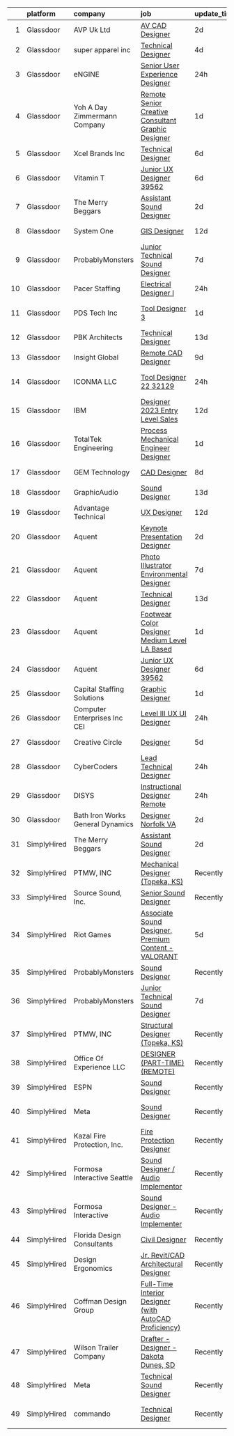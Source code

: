 

|    | platform    | company                           | job                                                                                                                                                                                                                                                                                                                                                                                                                                                                                                                                                                                                                                                                                                                                                                                                                                                                                                                                                                                                                                                                                                                                                                                                                                                                                                                                                                                                                                                                                                                                                 | update_time   | location                    |
|---:|:------------|:----------------------------------|:----------------------------------------------------------------------------------------------------------------------------------------------------------------------------------------------------------------------------------------------------------------------------------------------------------------------------------------------------------------------------------------------------------------------------------------------------------------------------------------------------------------------------------------------------------------------------------------------------------------------------------------------------------------------------------------------------------------------------------------------------------------------------------------------------------------------------------------------------------------------------------------------------------------------------------------------------------------------------------------------------------------------------------------------------------------------------------------------------------------------------------------------------------------------------------------------------------------------------------------------------------------------------------------------------------------------------------------------------------------------------------------------------------------------------------------------------------------------------------------------------------------------------------------------------|:--------------|:----------------------------|
|  1 | Glassdoor   | AVP Uk Ltd                        | [AV CAD Designer](https://www.glassdoor.com/partner/jobListing.htm?pos=106&ao=1110586&s=58&guid=00000183640c044ea1c77534dd5f377a&src=GD_JOB_AD&t=SR&vt=w&ea=1&cs=1_fb162bec&cb=1663830853123&jobListingId=1008150226456&cpc=444700D72F2ECBCE&jrtk=3-0-1gdi0o14qjorl801-1gdi0o15fjc9b800-39c901d9f92b47d8--6NYlbfkN0BRv-Wc929RsrsSUem9Y6h8brrWFQ-iaB-Blp-pMy6VredDW9-UD48eNo7uDZx5ZaIwAnNgrRZejjvcVJdcFLEuAWVKGO77srFHr_yY391lb2MMLWAH48XvFU2OVjX0pCLWGljKxS1WOl5UvCBtJZgcjs7uWJUaT29DLDv0keofxVRDpOXGi-ftVxXFxb77bPEenwCdP1i1QT_j_zzI1woc_VvLK5S9ypoZZs-xKiExEMv9_0-3xC_mwdNIdTeD_771Pd9xJFhjtg_P8R_BmKVgv8XZ2aZz9mXG02ZFw0JnG2N1vAMFqNSLPI8ak0G4CqU3ENhAi3wsuZDUKdw23gvGM-OWw0sqIYM87m6jmYzfx0AJs1iYRAIGnAakA4COC5vHhLAJsHoPyf9kkvOyilXLhGm8hI6GyGyBwC-tbrrjW0eLc3zNLNp4vwAhcszGllNGE41at_QBDM39BHidFuEtUGeYbCWdtH_mQMkMxNiLHyH3tzCkmjO4ToL5OByNVFVnl-4SrezimQ%3D%3D)                                                                                                                                                                                                                                                                                                                                                                                                                                                                                                                                                                                                                                                                              | 2d            | New York, NY                |
|  2 | Glassdoor   | super apparel inc                 | [Technical Designer](https://www.glassdoor.com/partner/jobListing.htm?pos=104&ao=1110586&s=58&guid=00000183640c044ea1c77534dd5f377a&src=GD_JOB_AD&t=SR&vt=w&ea=1&cs=1_4b4163e2&cb=1663830853123&jobListingId=1008146285118&cpc=F5E96E35A1725171&jrtk=3-0-1gdi0o14qjorl801-1gdi0o15fjc9b800-86c4b8706e936ec3--6NYlbfkN0AZMDDE_rUF_4N9WIh4-MOWnm0nFfJ3ZxrBrHEqz_nk43ryiagCaAsvSBCAsP8IHVmwjEBUZdJ6KtHhsgTVR0I7-owHsuFvM2rL8Tscngvk4iPHg0ipyPoukRoh9OqYcViVSHQ9MNGIxMrFtPqpCYVLIU9GtjoUT3p278QQMwDZnPE8nHD37B0SLLAYzKvoTaVW36AL9iryL4mg0dtjxh8r5_7fpdKIgqwxQZWHgYxdskd7Vrsh4xdIhSG94mhFXjYHtilT2qTt-hENema9h_4-eQ9IWI_4j2MDPAZu9VLatAMno9kHnNJBax5jNFqkfAMq5LF9efTkfx75wGZFCADTVTmabDWNjY3pwLcXu5yGuJI0SZrKEWww2oeMtaIiHI2togCiS13h7Hz0XqtQ0plcm7uLCn9G3n9tE7HGeRAm0zaZVUr_pnPfhtrMRZymGoCY95eygX7Qf6UHbZllsw5Q0l5PDy0b3yj9v0_Q7_asVI_YWHIkGFc64p0OJRrYhK8%3D)                                                                                                                                                                                                                                                                                                                                                                                                                                                                                                                                                                                                                                                                                         | 4d            | New York, NY                |
|  3 | Glassdoor   | eNGINE                            | [Senior User Experience Designer](https://www.glassdoor.com/partner/jobListing.htm?pos=117&ao=1110586&s=58&guid=00000183640c044ea1c77534dd5f377a&src=GD_JOB_AD&t=SR&vt=w&ea=1&cs=1_732424c7&cb=1663830853124&jobListingId=1008153852021&cpc=1160948BCBA38B5B&jrtk=3-0-1gdi0o14qjorl801-1gdi0o15fjc9b800-bbf4794008ff40de--6NYlbfkN0CM72iPWblhTK_jhJfJxLWIuoC99VqbpyV49Itn1AUN0-11EOCsDA6xOfpz_HI8_xAEgHbdO2mKwOWhJUD8M-RoaFj1hPwBNedZoJ0Ng333RQ2bcm_7VPayYDR4GTtJADjH4qO5-lEgS-enImG-B3-0f97_79f5cXMuqtDJQfDp3vL2zmqQrVZ7Xk6xzM71GNWUi4s6P2EK0cw47z3F0r0FrpOFCYgMmQxVGDkRADjX8-4qsbABSQ9mc-mya3PkdAt6aDK1ppUO3oQ1wds-61NMiedI_phEeLojEfOEN6YTiYIaalZuh3IYIJC2AYaVFaw95L7dwTEIGbyWH0GipwXHfD0G72KtMCVro9ew5m_z-lcacQZLUJnr22BOowPKV3HbZvXimaAH7XZarZhHbFtXe_ZFkIpv4Pb_1jr7YM6NjIB1x01YirIVjKahdno8vYoH0-HAV-zexptzU56KE8qUJ_309I3C04s1V6qHvLUQ72-_Q4Tiib_73J-2oI7oN4jAkhR1cPqkFvPyvu5SpevjR9sV0UI1gmk%3D)                                                                                                                                                                                                                                                                                                                                                                                                                                                                                                                                                                                                                                            | 24h           | Remote                      |
|  4 | Glassdoor   | Yoh  A Day   Zimmermann Company   | [Remote   Senior Creative Consultant   Graphic Designer](https://www.glassdoor.com/partner/jobListing.htm?pos=111&ao=1110586&s=58&guid=00000183640c044ea1c77534dd5f377a&src=GD_JOB_AD&t=SR&vt=w&ea=1&cs=1_28895266&cb=1663830853124&jobListingId=1008151880610&cpc=44CD5376B8534B8F&jrtk=3-0-1gdi0o14qjorl801-1gdi0o15fjc9b800-61194d1946350c59--6NYlbfkN0Ae6Qmv8rNb3d5rEsMPL_plhvilYeiJERi7JqghURwQ9bm7MqXbBAiykq53oyuhTfuPYlFhF8X6HgwUoDGD5iKS4fjS8TWcE70hAqwUpJTB_osxRYZdE8qLbHwYCLVKa0Gde-vuAU9X0tJ7h4cMg25Wo5UlslE5_CfpadBdrIqtpJ8zLxfAXfRK0NWTZvTSBrZPct2FatWeG8lu4WFabZf_laRuunisL-p3IJh86pNk4_6kE0y3-sZ-eCNGMcmzesomFEwiRpmMqiZLC9bUfjy6NMG98JNlwavdo3abW8SCzOMgD--_b6W5pev_Fq28lVjPKAK6RrbdWPtFJAuSAZHwiuvZ4MrSKeURqeiZxij2wOZeOnwomjlaLSGlw70HdQfgp2cu7_G9Lf3C8YANdeYXzMMaAm4YSrTx7JTmBJoIHKzQq_DpmaPoJWIYrX3jyV6_TyWqAecw3mZaRTEjyORgCTPOu9-ZOKcyQEvTbt5GBFxwn0qBJOK-)                                                                                                                                                                                                                                                                                                                                                                                                                                                                                                                                                                                                                                                                   | 1d            | Davidson, NC                |
|  5 | Glassdoor   | Xcel Brands  Inc                  | [Technical Designer](https://www.glassdoor.com/partner/jobListing.htm?pos=103&ao=1110586&s=58&guid=00000183640c044ea1c77534dd5f377a&src=GD_JOB_AD&t=SR&vt=w&ea=1&cs=1_7adb571d&cb=1663830853123&jobListingId=1008142416685&cpc=B576E40E3A51D23B&jrtk=3-0-1gdi0o14qjorl801-1gdi0o15fjc9b800-fb0672eb70e30ac6--6NYlbfkN0AZiaPZyccuKjlre0e0RaBFeO48J0QExrO5hcuLctOVaN_M4Dm3U4EmA6qQ3xZPIUbJLbDWdZz0AUBeqYD_htdieVRMabWGaz8_XfGSC0MVmjCWkXPjfivHOIaH-rB9Ir5X8Ej4A19OVcqyye4ZYJsTlwLRmgBVplVdHYs1kKxEW-MUHs1XV1wSvWChEX0ahDd7MznPCdy0roOeLRF-sg0LkldvO3RJlFOxaDg0Tkosj6CDaVrhMRUxBWb1En7Ue3OBFMj2MI6puLmDPR6MXAc6taeWBerA2SegY_3k7mNRL1e--_jc6MiUSfgucgIMreEndDk6gpNRLmIW4Os3_ywzX6gIXYmnAdFrcLE2JNrNk8efuyi9Lh7gh7zvv4FclgmpFN9MMW4MzQUV8HoL_WAO-CIsHv68nywKOPnA4q7PEoeKFeYINDx0_vrYL_BnJNvXYehUhvUbHhJ-gBQhbLsHZehyRMCzAUqCX03JLs-hq-ryrXITYmD4N-S8DME5CxeS3808QbYSmA%3D%3D)                                                                                                                                                                                                                                                                                                                                                                                                                                                                                                                                                                                                                                                                           | 6d            | New York, NY                |
|  6 | Glassdoor   | Vitamin T                         | [Junior UX Designer   39562](https://www.glassdoor.com/partner/jobListing.htm?pos=125&ao=1110586&s=58&guid=00000183640c044ea1c77534dd5f377a&src=GD_JOB_AD&t=SR&vt=w&cs=1_7657c364&cb=1663830853125&jobListingId=1008143792957&cpc=AC285F3A3ECA6BB0&jrtk=3-0-1gdi0o14qjorl801-1gdi0o15fjc9b800-d40b49f18d499396--6NYlbfkN0DMrcEu7yrtATojKJA7cEzGQ3FdRGWLh0CZQInL4ECGI6k5tN82kdM0OKoro5eXmjqVcNjgB5epRYiURk8pU6ef5Cj0Vc6yfacMP8uR_qZ7WfPM-xoczbb-TGFDmK4GNG4OgJgk8QyDU28Ocn4pJKUo952bAkP-kkYll87KWmI9Hmrr9wwAthqem9wveUFPSXc-rtVqqBc6k74_qwL1fP70q6KxiLkToNMRBi64l-QH8jSNkCHXVGBeQxJc8nNLuj6j4yloMjCyALx5dUvTSgexPxCY5waeLOCSdJG2YY0k9HkMFNn7Xf-M81YMeILi6JClMaWsgz-UIS2je5u91R3vlUIEaQz0EhhSiEMpf5uDpMMfWEnG-hOne9_tBJ_K4y4_IUrHzFzhygJSfIWiesENwukC8m7jKvRqm5fJu3aTi8hvw0rutsZth42LYzRx6F_nu-yUUTbYJPgPWSAlwCRpnfOWVNSMazHhjATohif1NA%3D%3D)                                                                                                                                                                                                                                                                                                                                                                                                                                                                                                                                                                                                                                                                                                        | 6d            | Remote                      |
|  7 | Glassdoor   | The Merry Beggars                 | [Assistant Sound Designer](https://www.glassdoor.com/partner/jobListing.htm?pos=102&ao=1110586&s=58&guid=00000183640c044ea1c77534dd5f377a&src=GD_JOB_AD&t=SR&vt=w&ea=1&cs=1_7f8a9df2&cb=1663830853123&jobListingId=1008149306143&cpc=451933188B21919D&jrtk=3-0-1gdi0o14qjorl801-1gdi0o15fjc9b800-04f00acba78acd55--6NYlbfkN0BBGG9LMNqL16EzDx9S3nKk4b6IwprgSJginr0DZD_oW3LpRtTNiygcE9IfHm5Gb9slpjT-UzFBGnIkfkE5vHD__58gsgAsgjAKlwWhzdKilxMWIOFSNG73XbKSiSbhgd5gieRThxTsLn8DF-uisYywGFmbEBQQBOKMw59W_wQHg9VqHqJ83qLbDEY5qqWKt8rkX7Qf3Var8q58Lw52CtcvfqOMVmhH1Yls7QMX2tSJlxyMASwovdXKc1WbWwGNFN_qZ2Ji4QDnZ214OdSSD_tjf4tX9XgYHENrlfv7zAk63T6QgssRSnO0slz6n0jKsEJwpuHG0Dj8RfGRE5T39i6ahmeZvF__NUsh5mxaloGTlF9qY9fPos8gB94ujyjFyYEEeUGEUG-nXA3Xmsub2JyjVj7aoeijuhTuBRmUSZD7rn2jAVHe35X19qXAq1hsTUGGjbvSZEHcTPuW8jaVEmWkCnzVhoFFxAJw0cdSHNos9cykONIU8Nvh9rJrwm6IgQdp-jNzhZPjeg%3D%3D)                                                                                                                                                                                                                                                                                                                                                                                                                                                                                                                                                                                                                                                                     | 2d            | Remote                      |
|  8 | Glassdoor   | System One                        | [GIS Designer](https://www.glassdoor.com/partner/jobListing.htm?pos=128&ao=1110586&s=58&guid=00000183640c044ea1c77534dd5f377a&src=GD_JOB_AD&t=SR&vt=w&cs=1_98948fd4&cb=1663830853125&jobListingId=1008130116524&cpc=3BA4CE39D5B5DEF5&jrtk=3-0-1gdi0o14qjorl801-1gdi0o15fjc9b800-17db48bdc0691d12--6NYlbfkN0AXtvPDqDev6liskt-h_3vAUEMM26GmMOlWYCAn-kvNiXycd5WmzglIHi5nf_bG_WuWL7j9Wt99km_Kp2PR_h-xjMy-en5aCOB7You1EfeOz6SriGZufZsjP3lR4fNTnuieJqhvFWOiNDYxN2f9k635x9JVGKsMH9-LbOwx3D3dxV74OlMgHfAGK3-6_-mipt9WcmUGUdMAWTJVVw739Hpoq-T6wDi_jNVNJUVyiNKyVwHD_NZX8aDPAsKD6S9w2OhvdzTR-wtcfjQhMeKll0gzLp_VUHBN9SrndSSqbSEo0gAWHcwZ8X_mbRoPbTpcHmMqnri-UJDUdQC1apsUzOm6ODj5IpYXUmTAD6znfhl0-Jf1W_tGs4s3ZbzZbK7TU0t2MjD_Q8Nwxq13z06NNeTCC91VnZsC0YAdwKtyNEdAzkt9Ws_P1Wp_r0DRNyeO30iKWa1hSH6sU_zFZAQz82-oiwxC-u94fbnmwJXRjaywWSg0nJBO2yeRwChiaj9CAouO6fmWqfNEIDEVodpU_FWfYI1g4f4oX_Lj7TdQ6gP2W5ezkKOajpyW)                                                                                                                                                                                                                                                                                                                                                                                                                                                                                                                                                                                                                                                  | 12d           | Minneapolis, MN             |
|  9 | Glassdoor   | ProbablyMonsters                  | [Junior Technical Sound Designer](https://www.glassdoor.com/partner/jobListing.htm?pos=130&ao=1136043&s=58&guid=00000183640c044ea1c77534dd5f377a&src=GD_JOB_AD&t=SR&vt=w&cs=1_11f8c227&cb=1663830853126&jobListingId=1008140385415&jrtk=3-0-1gdi0o14qjorl801-1gdi0o15fjc9b800-f3beb6d3f2e606d8-)                                                                                                                                                                                                                                                                                                                                                                                                                                                                                                                                                                                                                                                                                                                                                                                                                                                                                                                                                                                                                                                                                                                                                                                                                                                    | 7d            | Bellevue, WA                |
| 10 | Glassdoor   | Pacer Staffing                    | [Electrical Designer I](https://www.glassdoor.com/partner/jobListing.htm?pos=120&ao=1110586&s=58&guid=00000183640c044ea1c77534dd5f377a&src=GD_JOB_AD&t=SR&vt=w&ea=1&cs=1_01abfe2f&cb=1663830853125&jobListingId=1008154124955&cpc=8795CF9063CD573D&jrtk=3-0-1gdi0o14qjorl801-1gdi0o15fjc9b800-7f35c2d6117e7bd0--6NYlbfkN0C9NbM5eTIyBy5lsQEfjp0LiR4ZnSOO0g4plUqowSZMmwKNhg9sK_ssyMkRY9ssskz72Cly6LOSl-6l6btkIIprbRzMyjfe1uvg5Vg8AzfItYv_nVO4F0QRRWn0PUUkh9uAFavxAnEx6iPiYQTvFP3hzld2kkE8PSi3rZyXPRfZhhZYFweSCu5J8_i79PJneKeLhlvDVV7GDdug9cLupJZ9mT1qRsl7XK3nq1Lr6FrHYOrDUCaUZVU4L3Q33y2R1zIX3p7Zcug_P-wznPWlverj4jdkKneSyhY_bWXK7t0NcB7o6r1Ajh1a4YtcEZkOAGUd8XShP81fUgnZFpWAj8m2NIuM_DRfIfFeTcuDEPu-8Yh6hbpjqEV2nzB0x6D2GSuZq0kTrpfxm9_SUytCBxr5NaQT-l9Beop-HVJgPbRMuG2mYQdsFbiT1UXb76TwmzLALINJGvqrk_rFF4H9Lm1KjvDJIJhLdu6bgaWQ5tNHwLcwuwzYE6cFntJ8UDQQuAk1S7mgqGwMJdmmV15TN1kH)                                                                                                                                                                                                                                                                                                                                                                                                                                                                                                                                                                                                                                                                    | 24h           | Remote                      |
| 11 | Glassdoor   | PDS Tech  Inc                     | [Tool Designer 3](https://www.glassdoor.com/partner/jobListing.htm?pos=121&ao=1110586&s=58&guid=00000183640c044ea1c77534dd5f377a&src=GD_JOB_AD&t=SR&vt=w&ea=1&cs=1_9fb13049&cb=1663830853125&jobListingId=1008151749063&cpc=56C4EA4A1A191A49&jrtk=3-0-1gdi0o14qjorl801-1gdi0o15fjc9b800-f1156f9cf46b14db--6NYlbfkN0BLQ6hkz6GMEPsiDV6dZwFY4wMBUE_AioakCFmtqBrqGqP687vd9SjG831nUZLdlEA4c4V-9kjrwn8wGSs3pAMFhvRAzALvN7im9Lvq03GMOLnajPqGc39U8uSvoOjGnaiO3IqCdebcrJr_GTFM8wFERVY_94cz1bjFuju1rWktAoNruCP8m9I72sUzWiYiM2mNYBbcQ8GCTUDdmLEnHXZT8o7hjOl-8nvUWYOpg__DydtuPM-qJohAobn86DlLcut-GhxSeO-KtRknQmAs-mLgtK7Ov8YGaX1_WH-WLvl4IySllBkub5nvcin3y-nMypF0tS90blR9KVkcaBSRA3tHIadKZZ-kC8Cj7vXvc8NhoqEVcGdAd-UkPihlQK07OjU_jqbA1YXmQjfRkfwgQNYuGsb5-gJYN1wofExgwrxynavqrVvT3yis1yxci2EBXFJhfXycfzptYs2TxHweON8T4FSD-ZPHBcmO9polUgPBw1csJ-jNO9Os2fdqNMtxxcVG0syYzUepNbYagnoD7Ga8_LcoDxkT56wNo1lCb2wLAA%3D%3D)                                                                                                                                                                                                                                                                                                                                                                                                                                                                                                                                                                                                                                              | 1d            | North Charleston, SC        |
| 12 | Glassdoor   | PBK Architects                    | [Technical Designer](https://www.glassdoor.com/partner/jobListing.htm?pos=101&ao=1110586&s=58&guid=00000183640c044ea1c77534dd5f377a&src=GD_JOB_AD&t=SR&vt=w&cs=1_3e1ddc05&cb=1663830853122&jobListingId=1008127107602&cpc=5856C6BBA3EB0DBC&jrtk=3-0-1gdi0o14qjorl801-1gdi0o15fjc9b800-d43535a1f59fab9b--6NYlbfkN0DoN2eq5BzKfoDMMf8HsCdDjgZQrWdmGJwZKUOuVLdJv1nvfNZMz9Pk-0uOuWNrfrr1vR1_6u5A-ebipbE7jdK8aKD9ZUC9WJVH9O_JaH1pPEs9DL95Vb1tjDOOZdeWAaoFXtonGS9-ISRPLo5SRjc07vG-IqybKSpSkMWqUMAWTzxBO81lmVexedXOXb3Lg4bocgQ6vdi9MsQxL1InphzkPxrh3AFDqAsNJu-B3_JNDg9PUm6QEd6iEzkb59e3hOwK9tBe8zzf7Zv7waAS8UM4jBjhHynfATxNPLKczokkppb-pXTxqMnBH2cJBNa6qR6Vn_SCmgJlVb4nweVvb_0qpDnYtXEvgonCAn7FkoOow5UP8ynDy9ya_Q10Ry99rroPd2xe3pRsJ1OiCLmSqZ8DCP2tU7pg0O3eJ44yaa6XznZTsn4ovduCFloLOw3Uqy7_4tbNBv3uTiTi93SOHQwQukHki7pihfAVKHzGQpinjhYf0rXNBDPO)                                                                                                                                                                                                                                                                                                                                                                                                                                                                                                                                                                                                                                                                                                            | 13d           | Houston, TX                 |
| 13 | Glassdoor   | Insight Global                    | [Remote CAD Designer](https://www.glassdoor.com/partner/jobListing.htm?pos=116&ao=1110586&s=58&guid=00000183640c044ea1c77534dd5f377a&src=GD_JOB_AD&t=SR&vt=w&ea=1&cs=1_153f0e25&cb=1663830853124&jobListingId=1008134159489&cpc=3BA4CE39D5B5DEF5&jrtk=3-0-1gdi0o14qjorl801-1gdi0o15fjc9b800-a114e297f87a6d9d--6NYlbfkN0BKkHZu3wF05EeDimN_p6sYpKCMArvwa95YdH7UpkaBCi52Bcb3JNt3gbZrKB95T4YpV4JprUwM8rDD56HbhILAn1HwBsM6AXzWfV6dcx6xmrwGr3nK5NwXm9DLqCPnBUYyjLpo0L1Oh0YzB1gX9OJutuZqcg_27RWv7hYirQ061N4wrRdjyLUHkBti-qswQdXHubnJ2FJB_RstrSutiXE8qOk8Wh6L0V2cMH44PfVQUeu-4f2KnebNufLKZ9Fcm6OavZYIZqEKJ1eX2siuuy9s9eq8bLY07o38CVF8lqsMX6F61zb4f9BXkxcIQNwgQGLzTAh6IaavQFc3xwE6vZ9mg40gDW8rmUdrf8AJFtXeKK0JJupPgna0fmZfEPBYb4f-Y23BEyNqcvL3ddrnOkorPc-3DI-Ppxz02zrfnhHRloBhzRRDlL6cXVgcbTYYDIY8g3fpbKlJaJhNj5mvdwowQDUnZfZ2lwOF9MPjCJ9qfRSHnvQBTMHW7RMTold24s7ImjXf7aUBow%3D%3D)                                                                                                                                                                                                                                                                                                                                                                                                                                                                                                                                                                                                                                                                          | 9d            | Remote                      |
| 14 | Glassdoor   | ICONMA  LLC                       | [Tool Designer  22 32129 ](https://www.glassdoor.com/partner/jobListing.htm?pos=105&ao=1110586&s=58&guid=00000183640c044ea1c77534dd5f377a&src=GD_JOB_AD&t=SR&vt=w&ea=1&cs=1_be627066&cb=1663830853123&jobListingId=1008153769587&cpc=496C5EE6B32F83EE&jrtk=3-0-1gdi0o14qjorl801-1gdi0o15fjc9b800-b4b5f025aa009c17--6NYlbfkN0DfAjhvTbwjqqEM86ndtvAKBXPlJspSHjAzx3zEPKP0f97NCHo3YmnnRahGoUbJGLG89BXeaCc8ImqfXM_yCo-U_Adm_U8bVn00OGp-TfKC1495CPVjKZyDtJ6GcBb7LfD3vBd-666KddfCYvzoVp6uo2diT1KEFWsbqF3k433dKg5EqtwJSosVehNjujQjzP-Zar2SgieZNdnpE8JaLU755Rmi8qthRe16nYT0Wm2TQCnpj7g3kJ0Fb4Cw62jhvMryD09hYHTkUGvLHHkhIiaVTTUfAAufCXNHz_7cyLJ1RCIKou1zNhtfa_yCzYJSZ8fS-L3MTSy6LJwPpzcBw72TZLDWCnonMyO8fdV-dcjbiUKSJ8cRoQr5yrJBVRu8Gi7oDKv7A7UsfUNEAs5qi6FEmT5HLauB0qNq_kxvV7ZI0OWUkC6WADVoiB8BDpBdXd9L7z69eani5jxqiy3VmOgHbasNwDEQNiIcHApj3roTZUDyN6RApzuyE2WgVRqti5SJw_fZeyM3n8BT0sBkFMqNytWJEe2FL4yvZYsNJSKwgQ%3D%3D)                                                                                                                                                                                                                                                                                                                                                                                                                                                                                                                                                                                                                                     | 24h           | North Charleston, SC        |
| 15 | Glassdoor   | IBM                               | [Designer   2023 Entry Level Sales](https://www.glassdoor.com/partner/jobListing.htm?pos=107&ao=1110586&s=58&guid=00000183640c044ea1c77534dd5f377a&src=GD_JOB_AD&t=SR&vt=w&cs=1_8034e2c8&cb=1663830853123&jobListingId=1008128772292&cpc=4B86475FAF393599&jrtk=3-0-1gdi0o14qjorl801-1gdi0o15fjc9b800-ac67045961d7dda5--6NYlbfkN0ASsx9s5kYVCGTGnmC6Xh9NWSoe0erEY_uce-MxN6cSfhCFF8tPJks6RQ6ru_yf5NKDqaMcjlkCnejbZMc2kfmAeFytjFSPIe7XmznJcN8GPtPmY5Pv77bEvtALpt3p2I6vWV56CRZ5FkKIQsQI59-GlTpq54Y4bvmWQCWd13zv5NXc1uDLpREDL9yoNn74qvcK4iW_qFLdvO5ECL2sEo4fHvenfuZ4rTDhO68eng8KiYXxs-CFsz6riN2cJSkLsUbXbiqhSlY6T2nVTQp1dNHlv_tub3gzHH4gJVR3Xz4JV0CdxfpiT9J93Td2IaAdlLwcYzrNTEtubXz_F95rZZEghvaD4RlnY1886WX-f8hTotmaist7uSZfDrn4ad4M3Qd6yJFJdU7qnKePLlMzTxhWAd6er4Xj5BPx7ewWMO8k834Tne1XG9XCNOXZEFg9ZsbvtvFv1XnGDAbkO-E0DF_iW8Lv-TOCP8hHY3KUOvQtQdvvN-l4LCaV5Cly63E9pKV1cHS8AsOd8vApivNN7igPj5RcaL1HL04D8dOmRh5m73K7GQaFxPm0MeSF-LzaIDPgx06bDFwTAtLyWEQkRhTaFAcn-IAQB05u6Rb_C_2lCDsxdIdqL93ogADXmO-OxKo1dDyLh_AJVmrkMNTYq1gcZwh8WRaQRG9k957zxE7I_gg1xusYqI97TKsu7Fo4E-0hAF7o0oow8SS40GXifeKJSCBIUYhgIvX8vPfXphcroCNNVpWo-We1EByUDdizkC2KZE8ZdHaqW6pxhOGUwyKhWyQAcnmuwzfEal5RwBiEy2N1wY7vxgvyWK1U7GwQvdKh2yY1i5wAxlUbO2udcAQZvP8LkaKSEkS7rMiuaX0yrkmlWgXT0YzCViEe9FfQYPzQ7cvNsGDlZwdaC4kYO6lCU_h2pl1h9rPvM3ZDCVJU09covKM6_ZnfbnKAYuuRIbxONEbkQr-lYB3nG87Yi9Vem9Ari9vzjbtudYZVH41LvuaHSZgLYxklbeFrR-r55m70BL6ev1-K1VG40Sjpy68XOroBPcw4MMRVe4sQUFpQgNWcUohZbfeuPJZOlrQInQxMctUmiDrrHEJB1OOnHVSyLHZl3aca53rwWC_L-Jk3SZjoJ9uyexmfWelTOhSc_T1g51OyuvjZzg%3D%3D) | 12d           | New York, NY                |
| 16 | Glassdoor   | TotalTek Engineering              | [Process Mechanical Engineer Designer](https://www.glassdoor.com/partner/jobListing.htm?pos=115&ao=1110586&s=58&guid=00000183640c044ea1c77534dd5f377a&src=GD_JOB_AD&t=SR&vt=w&ea=1&cs=1_7d7f38be&cb=1663830853124&jobListingId=1008151913244&cpc=9DC6E4D8324653EE&jrtk=3-0-1gdi0o14qjorl801-1gdi0o15fjc9b800-b5d5b89a569be401--6NYlbfkN0AX4c3MPYG-Jt6mtPPUaAP5smK7LJXdcTV7k8hdIP6VGkjQiBuNAUX38UBtU5Y3DbLHO48odWhSjmgV6Jj7f2b6ZrvINuPcubBu4U7VPPHPDmyxy5wZEIgp334s_vWm53Ah-nvWYBMtr8ivXfLz8gm7Cls2Uvt5t_ksEOcmYhHeE5wvPu8AytMmPRrVG5PjdoYGC5SW4pN6OswT-N-Yf31QfT-UDKHi2a56l1hmICj4w72ATes5Jo2dfVU63lUxyU2yIZgu2kEXS4dVF2njXBGF7BK5E8-cyIw9PjcMownu1L_7Llt3YcqS2QpH4hYe0__DL7lGCL1cw8HHkQ4Sjsm_HAn4khnXj0vfZDhaJXbFxQ9n46BdrKkZh57Fou_Ncv1Tt-zJwCAGMvIsd0j0IDHC7jKcxUux-OAyceW0pMuYgLzcaKCKhJbdfd6pwOA-ZURu9UpaqisUoZokyw2t5BUpTkL_sOB2_4Aom-Ue_jYZi2PWn9aZSfhZEn7TreIge2gXgB7PHIYrIHLFn12eaYyM)                                                                                                                                                                                                                                                                                                                                                                                                                                                                                                                                                                                                                                                     | 1d            | Remote                      |
| 17 | Glassdoor   | GEM Technology                    | [CAD Designer](https://www.glassdoor.com/partner/jobListing.htm?pos=108&ao=1110586&s=58&guid=00000183640c044ea1c77534dd5f377a&src=GD_JOB_AD&t=SR&vt=w&ea=1&cs=1_6312d1d4&cb=1663830853123&jobListingId=1008136451974&cpc=280AB1FAEDD8D536&jrtk=3-0-1gdi0o14qjorl801-1gdi0o15fjc9b800-f7544a253d30438c--6NYlbfkN0DlcaguI4sweZRKJTadbViwUmuipadyC1IVR7LlJxAnY6-DG629ozWQxJa9hQht6fQ42Jge6XkRsQndyKoxxMQPsjYtjsDn1astlF5gR35Lo-vkt1GuCxOowR9ewTyavzbf1PD5EZW63VXJR2zrTdcL9ei95e08zeQVGKl1WOaopv1Da2yl9mhtgCbs-4vpaNWRpanv7SFr2Td3VI993lCV4drBr9_2XV3Dz1VW7M61gTCu-txFFq-ZwA0Ez3KfHduRLk064Dh2vFD3gzv6hPgu3sz8_y_hd-gqUGy0PRJ_nHbVDD0w2OWFy37SSkDfwWaaub_aN_vT6GEUEK5wEkyCmWDCx7EQ3LgtoRNEqEbFZdIm8aQCf2rf-vTgZu8f_T0KXo-i1iLxvgTFN_quPdq0_Ur0iFqVKjQHg5jZkXNXA8WCoSaMxTScNaQ3_ykIDpIH9BT4m2YRsOWM56kO9lHna8ZJH-VvRP1cC_p17_jvfeScwIZU2zTM3xIqOwzS49U%3D)                                                                                                                                                                                                                                                                                                                                                                                                                                                                                                                                                                                                                                                                                               | 8d            | Oak Ridge, TN               |
| 18 | Glassdoor   | GraphicAudio                      | [Sound Designer](https://www.glassdoor.com/partner/jobListing.htm?pos=129&ao=1136043&s=58&guid=00000183640c044ea1c77534dd5f377a&src=GD_JOB_AD&t=SR&vt=w&ea=1&cs=1_aa5a36e3&cb=1663830853125&jobListingId=1008125971583&jrtk=3-0-1gdi0o14qjorl801-1gdi0o15fjc9b800-aed320a76da8de40-)                                                                                                                                                                                                                                                                                                                                                                                                                                                                                                                                                                                                                                                                                                                                                                                                                                                                                                                                                                                                                                                                                                                                                                                                                                                                | 13d           | Derwood, MD                 |
| 19 | Glassdoor   | Advantage Technical               | [UX Designer](https://www.glassdoor.com/partner/jobListing.htm?pos=119&ao=1110586&s=58&guid=00000183640c044ea1c77534dd5f377a&src=GD_JOB_AD&t=SR&vt=w&ea=1&cs=1_fe5e28d9&cb=1663830853125&jobListingId=1008130402855&cpc=155EB9D5185558AF&jrtk=3-0-1gdi0o14qjorl801-1gdi0o15fjc9b800-072a84bc3e684059--6NYlbfkN0CQRQ3eiV4YWjrRS1ho7HVQ9JO8v6Fb3eU0yDOJbdOiEguntuRlpE4-_N6DYLNj-GokZBu1hZ7lpDV6rUsoRnsT35dGJJCdwM8cF-5HAr67c3P9WnYKPAVDmI2tuRKjlreidRllA-gZ3gAE8MZMEX_JV5dpIz0-E1apUzLNsyZhofKygr7jiYIrVIWK1ZT9dKYY4BEBJsPpGYuo6k5xxDnvY_Vskm8v_AwwbDv5nJ3e3GF47fKIK21_ubiTN0kaAxJWbUi2G426bOIO8HNaIiq8wfDWquN__a8G_w_MPtOuGAlOMyt36bAvBYpoFkw3i3Li1w-AEjZCED8DGzmwKnfr8_WJyUMBN58ZD5BZ9CuJPowJvMnfrwDzkl1H2IeCQpAgzFfnsvg1Yf2TY_q5PAfv8AfVey5aIJ-ECbkxwhnNQyXiAFusmTIYRKv4vX4zvyHj_lzWKs9YW08pIRXSDYtCZtR5yy5ppzIOD4RmLrr8tkAjhEOIX-psyry8eaC0k3Bfr7Y_UaQhZZGKVyTX6YEE-EVC52Bt03mGecAlzf9yu43zK98h3ilZWIzpMqFGz-BXjvsRQzWvzQ%3D%3D)                                                                                                                                                                                                                                                                                                                                                                                                                                                                                                                                                                                                                  | 12d           | Concord, NC                 |
| 20 | Glassdoor   | Aquent                            | [Keynote Presentation Designer](https://www.glassdoor.com/partner/jobListing.htm?pos=123&ao=1110586&s=58&guid=00000183640c044ea1c77534dd5f377a&src=GD_JOB_AD&t=SR&vt=w&cs=1_dcf03757&cb=1663830853125&jobListingId=1008149560611&cpc=3BA4CE39D5B5DEF5&jrtk=3-0-1gdi0o14qjorl801-1gdi0o15fjc9b800-fde5131c001c114f--6NYlbfkN0DMrcEu7yrtATojKJA7cEzGQ3FdRGWLh0CZQInL4ECGI9gD0Wolx9R2EDT7B77c2cTOc-DO-pnxWkzi3L775SKAbQPBK8uBuTIlYSG-QiQgoyNKc5qDWzBQruPQRtvQai-ICIQJbjo9euSz0O8gXnvlgE4RpS2MfxUVWBA-JLUI29w4uGhmHwaoKLOkH23iFRnF1lHXA1ocls5kGUhNa7D83vB4Oj6AJ6p70BuvOieqtOQ6VnW5qfTp7vOQcpI8BxRxUGM-g2lJP4APn0_bEK6VmSx9q_YWp70-H6DJEPGB2WF87DyjEF9WuKYSH1DBj_Civae0URjf5bPpmce5_q037ArJpQiMuloHnSt7d6Y76eNXp4d_2KxxfuP5evcCe8KOSAdEEuhwAuExP-hj_Y-ws6rDvgfGedhqyr11Jtg1d-jHkhJ9P1jUX-CVCJBVqidV57Ef6XpqG7PoW4MP43ztIPgSoYpUp_s%3D)                                                                                                                                                                                                                                                                                                                                                                                                                                                                                                                                                                                                                                                                                                                   | 2d            | Remote                      |
| 21 | Glassdoor   | Aquent                            | [Photo Illustrator   Environmental Designer](https://www.glassdoor.com/partner/jobListing.htm?pos=114&ao=1110586&s=58&guid=00000183640c044ea1c77534dd5f377a&src=GD_JOB_AD&t=SR&vt=w&cs=1_ff81fd17&cb=1663830853124&jobListingId=1008140344453&cpc=3BA4CE39D5B5DEF5&jrtk=3-0-1gdi0o14qjorl801-1gdi0o15fjc9b800-f9626332884c9882--6NYlbfkN0DMrcEu7yrtATojKJA7cEzGQ3FdRGWLh0CZQInL4ECGI9gD0Wolx9R2EDT7B77c2cQvZ-LXclHitNErX6ZBowx9BFPuwDLvs7nhaSTrulmd-7n8QuKqwl7RyRl-Rvty9-M-l_6dVrt1XtB8bFCCNRsyv9hQckWNsdeJY8EboN5ceDyiKZYAQW_LAneK-0Y9gmqTfd6n3y0hIhnoxBa_ikOHtI7eU2wHbduHyF72U_RMqFh15QP2ACwcNq5ITdFKautpjEoAgXoHMYOQcICOxiyx-YEo3Zz97qZB1itdP_LrpFgfHWcX9kM5O0_iXHDDl01r8BAI86BUhFP_LNf7WnV7PTDOVRR1CHKymykEaDfU52sCx3auuiaM9I6nrMBNkcqgckV02WCGK1nWKF0R7Sox_p4aIbmLc-OTohVHi6Do3xF95hzmyePwucu9W_H9v-GD2cAgQ_fI43C3t6EQjAtzKHzGrVOk7l0%3D)                                                                                                                                                                                                                                                                                                                                                                                                                                                                                                                                                                                                                                                                                                      | 7d            | Remote                      |
| 22 | Glassdoor   | Aquent                            | [Technical Designer](https://www.glassdoor.com/partner/jobListing.htm?pos=124&ao=1110586&s=58&guid=00000183640c044ea1c77534dd5f377a&src=GD_JOB_AD&t=SR&vt=w&cs=1_4cce768c&cb=1663830853125&jobListingId=1008127103960&cpc=C4A69CCDBB3B9599&jrtk=3-0-1gdi0o14qjorl801-1gdi0o15fjc9b800-464167cdd60bc7d5--6NYlbfkN0DMrcEu7yrtATojKJA7cEzGQ3FdRGWLh0CZQInL4ECGI9gD0Wolx9R2v-Aex0-GK04LMXPURfGGnBxPUNerNsl4Ylcu7O_pSv4_FEmYgX8BEpZCrFwdPSea-t00pVHMluT1InrS-hAuN808T09A3P0FcmHKCSTqWr2BqhyeIUADl3Z863CnUCBsdJyZ8d93jEroUEBRw3APNKbIYEJRoHz3tca_XPdCTzanEopI_qVcz7rdRq8_IFfqeSRxhf0Fha3Oy-TdcoRl2Gs51WNKd1y21vKivwW08RTCP61X_ui0qdOTNNUJjNAKBb8ZQh8ValDin3hcO7xMgLV0JT-T64BkokS2leDHzSEuE-fOnMI2qdzPa8NZGrWLYY7Uh8q_NFVKN_LyIdCfxkpj9ulO8OCTL8Ek7VJCouFax664G5cP8yN9gLURUnEHFjapxeR8bJx0MFMwjaOn8Q%3D%3D)                                                                                                                                                                                                                                                                                                                                                                                                                                                                                                                                                                                                                                                                                                                                                | 13d           | Los Angeles, CA             |
| 23 | Glassdoor   | Aquent                            | [Footwear   Color Designer   Medium Level    LA Based](https://www.glassdoor.com/partner/jobListing.htm?pos=112&ao=1110586&s=58&guid=00000183640c044ea1c77534dd5f377a&src=GD_JOB_AD&t=SR&vt=w&cs=1_3e2f536c&cb=1663830853123&jobListingId=1008151883831&cpc=7F6F94E2229B3AB5&jrtk=3-0-1gdi0o14qjorl801-1gdi0o15fjc9b800-7407ec425a42aa4b--6NYlbfkN0DMrcEu7yrtATojKJA7cEzGQ3FdRGWLh0CZQInL4ECGI9gD0Wolx9R2v-Aex0-GK07cSBnfUszu2NBaZ2pUOrPHqSjPf1KeCwUwpdYfPOKo6XlTes7f7AQnSw9lOqJ81wBtmscPnWwi897v17l6dXh-ez0ylwcF_nkhE8OaDPiYKHsX82biGFacWpDBRYQjvy7p2bu_VNHDlS6CJWD2uN_jPoZCSLrRfgYDC8_VG3ffiT1aKT43jh_GkJbSDSnjRbKKMR_P3DuECY3y71tRXY4xsGAuJ3U4Opl38KqvpX9tOh1mYl8s_IujK1S3RPXdtKEmVo20ZG12M-GwFpnQvYOGhhJuQ3lbkTzb2pI0bRUbFLbIJ9YQBqK6buJuuQ7po_Z5eh7PjfBL_DfiyeKMxb9nDMVnN2miYB--xeygzXCHSHi3RRXr9REDGK5ovIDqr4YGk0FLKCLperSwwVQPzq9o)                                                                                                                                                                                                                                                                                                                                                                                                                                                                                                                                                                                                                                                                                                          | 1d            | Los Angeles, CA             |
| 24 | Glassdoor   | Aquent                            | [Junior UX Designer   39562](https://www.glassdoor.com/partner/jobListing.htm?pos=126&ao=1110586&s=58&guid=00000183640c044ea1c77534dd5f377a&src=GD_JOB_AD&t=SR&vt=w&cs=1_8f16f98f&cb=1663830853125&jobListingId=1008143268343&cpc=3BA4CE39D5B5DEF5&jrtk=3-0-1gdi0o14qjorl801-1gdi0o15fjc9b800-60d6663289edea4d--6NYlbfkN0DMrcEu7yrtATojKJA7cEzGQ3FdRGWLh0CZQInL4ECGI9gD0Wolx9R2EDT7B77c2cQMRQOZ1xQi8gwATJaMeFYXO-vAbsfBUomsQt7k-RDmrDJoQ113Qu_uPDp7nmZmS5hzAkgk13Cp27GhZwqqilOnjEifrkJUyaTiM-8FdwIlMnRH83_zEwHrrv0aCSifE5Y5wqEc3rRSAg88c5RvTo89mqoH84bB5r957h8E4Cxq4qSuiC-C89PrbK47vcAOHC7HWKGALDBlHG7bM1jL1iTEJz5zZEBxf7fFyuGpsKF_SmFCp0rTSzpquVZXg4Wg6U0OlsN0vRCBvk0RpuCbuJyPbjFn5qWJcHa6EEasoFQrnrTai4bjl5dToqHJfmy0ep9ChZB438NTcwzzMQuBrzxQgm81mRT3NEqutileHyHl8itsQo1IPlkqlhCaiDutA7UkA4___TygzydJTn4FcwOEsNmZoGhFr84%3D)                                                                                                                                                                                                                                                                                                                                                                                                                                                                                                                                                                                                                                                                                                                      | 6d            | Remote                      |
| 25 | Glassdoor   | Capital Staffing Solutions        | [Graphic Designer](https://www.glassdoor.com/partner/jobListing.htm?pos=113&ao=1110586&s=58&guid=00000183640c044ea1c77534dd5f377a&src=GD_JOB_AD&t=SR&vt=w&ea=1&cs=1_60ede558&cb=1663830853124&jobListingId=1008151041001&cpc=3BA4CE39D5B5DEF5&jrtk=3-0-1gdi0o14qjorl801-1gdi0o15fjc9b800-ead99b92b1873e8c--6NYlbfkN0AHXq2vAVwR3IH7wgnTMdWCa3HguypIXx0DFudX-u0zu6XSU0N9gDGCMsnO9yvyAfPlhekJqCihpkKLttmJeE8EMI4m8eVH-pNB8GuCKFkJ_dtP8y5ushbjEPbxzRmjP7fqgTmrZKRv1ogaIF0fYUe-2d1qLyyprr71fxfvtBKPxoDvBo_y0dmNG9vzEq2HCkAgSb4FeI07Rr0zBTt--LP5h0kbZxRVyh9DUblGP75-DSH4nCxLOONP4RfLKURREbXbPLvHCdBxkKcnsaPgQVVemKTDk3IbvnY8pDjGBZncowBLy3bBhEv2tTKFvmdnD09V68YgCTdm3zpmtdA6i0UycvXQq4LXSAagYSwnrEp90AZKSUOiRTr-mDpV-SftvF2ik0QAcPdG4R4If74wwlFd9_1tjFS33q5DZ_0ASyKAAX2k5qGB4_MjHbjGK7Ltr83rs-4DssGHd5jeVTr_rHg7P5X8Qt0R_8xwhe0z_1M6JQC--9JCDho4uEp-fSXjAd1UUYGr60S8Sw%3D%3D)                                                                                                                                                                                                                                                                                                                                                                                                                                                                                                                                                                                                                                                                             | 1d            | Remote                      |
| 26 | Glassdoor   | Computer Enterprises  Inc   CEI   | [Level III UX UI Designer](https://www.glassdoor.com/partner/jobListing.htm?pos=122&ao=1110586&s=58&guid=00000183640c044ea1c77534dd5f377a&src=GD_JOB_AD&t=SR&vt=w&ea=1&cs=1_02849b14&cb=1663830853125&jobListingId=1008153965420&cpc=F41FEAB56D215062&jrtk=3-0-1gdi0o14qjorl801-1gdi0o15fjc9b800-bc5e956767347427--6NYlbfkN0AVVnl_N3xmP3MApcGA3sr6MLnz8P423WWILI1WvbjE8Ry71v-lom9NKs8rBQiPPSev9_8HxASj3uPyMysQRw0T4B1YbklsCVWpe-0DN-0xW2L6NAaeGBzU8g_JxfXaqrwZXGemWON8FDAYXefA3CQdi3jnJuqZZfQw6KBmxEsrWBU2QjcYn1zIzBRjY5TWyfe7WCj-VvdP_RxoEDT4xaOne1OmGMVhKmMFPkMfteWqm72GBUvwlOJ5esGtifkIbCHaq8sZe4E8e2yRpBBlqOWE8-fQEIpFVUXGiCVx_AeEoUDpMubbpqt4Pz0EEWtbdSHbZ6qRc9gIKdHkHBHYd4aHbAfnn5OKuEtz_lThGFe3kYiAZlVo7NJM3ATbIRcarexFVvapCkrISgvDoyIagzFKmKKHz_-SeDAgkLrp3Jwc1FxGYAUVn-JYo2EzkaaY22h8W-BVqTQyrbvjxmhQWlx8wO90hV-PldjeVSkfqH4p3FtHImUZdzcAVRpo-cNpzurDzxwS0lQtzorP0hqkdBOv)                                                                                                                                                                                                                                                                                                                                                                                                                                                                                                                                                                                                                                                                 | 24h           | Remote                      |
| 27 | Glassdoor   | Creative Circle                   | [Designer](https://www.glassdoor.com/partner/jobListing.htm?pos=110&ao=1110586&s=58&guid=00000183640c044ea1c77534dd5f377a&src=GD_JOB_AD&t=SR&vt=w&cs=1_238fd8ff&cb=1663830853123&jobListingId=1008144517331&cpc=723ADC3DFE402989&jrtk=3-0-1gdi0o14qjorl801-1gdi0o15fjc9b800-fc54090f1401c515--6NYlbfkN0BPwlZa85gbT4Q3XYQoU_uQn0Qmw9zd_9UNfmcwtqAVud1yvyq1Z4UAlx1bxhDUi3LuBVMTbjX0iXwlY34hshWzzSRRQONS3DELZ3xug_J0ozEyb-xHnRLHQWafC19QhdP-pm04OE-k2zgVk33kqqqpi33IU5I47UU3bwS5585UYHmxrRQRLPQu-hRwKXlFLwerulalo4-yfmRi3wfMUyzdiEbGfLHsYIKPueNkXNmhiiHsVqJkKieNEaqtVVY6Ue2WVDvFr3VZucNxKUiK5DsS6v-Ye0oDFkmYcbBjfm6UUY74CvPW3-RV1yBqq7-CGEUiyqIxEkINgAkCYNHdSd6_wErrcNjfrkmHWXO5g4Qfl8Wv2ujBWvGE-6hkeC7dZ_5Fnl9_g6D8iIzIGtc8nCrGI-_T9yiPbqr2Npp-QemMsblX49IyLpLsstDIBvdvHWbTqz5xJOC3bMGb4Uj4LK5ydfJYe_RZ5dI-_DbN-olLtiRmQ5BaCk7t7QOGgSJ47PvbTtufjcZeRw%3D%3D)                                                                                                                                                                                                                                                                                                                                                                                                                                                                                                                                                                                                                                                                                          | 5d            | Menlo Park, CA              |
| 28 | Glassdoor   | CyberCoders                       | [Lead Technical Designer](https://www.glassdoor.com/partner/jobListing.htm?pos=118&ao=1110586&s=58&guid=00000183640c044ea1c77534dd5f377a&src=GD_JOB_AD&t=SR&vt=w&ea=1&cs=1_a92db032&cb=1663830853124&jobListingId=1008154938380&cpc=FB7E4A1762AE5BEC&jrtk=3-0-1gdi0o14qjorl801-1gdi0o15fjc9b800-a26e32ff3c733687--6NYlbfkN0CpFJQzrgRR8WqXWK1qKKEqALWJw739KlKqr2H-MSI4eoBlI4EFrmor2FYZMP3muM2YYyBsvG3uf6uPNqsJ3QiRIdZLhfBlT1UvcDhKdXXBX1wBd7k3gdvF2SsyXFgB82S6wsusW-q0v3n9QJNo4odtVa_HT2TcFwxPPEi9ITrPnycc7KL5NFAQfdxl9mhs5FjBf-H1LBrO2FNZfqmGy7N8utM2lImbQFwou668rTMMEVrPO2RbNDrCY7imU9Cy4GcDxJCRSAlmKUR6kVVpwotoYktesyP8zkmxLOcTPjUMU_cdZKFa28mQ9YNtIi_LBurbwZcWd6ircc9WX2DIPkD6MQPQNK6q1KXAsZvu_Teo-AP-akj0H_aa6gCbJFHJqQFDvJF2Puqmpm-d-Jz3C1ZXR91jZ2Q5m45zpd1Y6wdtASSrfUXwb1hegYMhthp3FujJ72AxrrtM4cdJUsiixDHpMqmHXsUNZbPqGRkjdxIHl2CJbwttUHP6kkfCYuq8O3rA_tVEGMzAx5rnRhkfa7SOvOAiMWxjKMe6YUuSc5uwDcqhp96Ti9fcu3zzXEeZsH9RnYQXr4fCe72zvPYYllcIoOYcYZ2-Khr_FN-Pb9DlxuZgbgS8BfmKc9wfFEY7D2W00wZCLgXowxeRtK8wsJx0rdLrlhJPjQ5P_rXbAMHbjGHDxetjMxmFLCp15CZ9QihHZ1g-RzOfoSPEvgSjBRt-l9HcAz7iPHvVoskBDufp8r9hrvxZ8NZDKi4wZph8bFbdhFca7Ekewoqx07AnQSl5Y1w5pAYJOcBY_6dOgZ3eGW9gToXe0Ac56DU8tIAmwmJHeA0isTuGpF_SEWqPde_eWAZqyhxy9M55DpOqXEdxsdiWQm0O2hLStaF8UeLVehB-j0SigC4ASPw43kzHRo38ds0qTEbA0UzUv_R9O2qD0ZD6z-Fca4zfjajMgJ5rjmbGftmab-LiFECHMg6uM6xo9GzmZVbMGBL3Q5sy1MxoJP87SQInVbYp)                                                                                                                                                                  | 24h           | El Segundo, CA              |
| 29 | Glassdoor   | DISYS                             | [Instructional Designer   Remote](https://www.glassdoor.com/partner/jobListing.htm?pos=127&ao=1110586&s=58&guid=00000183640c044ea1c77534dd5f377a&src=GD_JOB_AD&t=SR&vt=w&ea=1&cs=1_7e7683c3&cb=1663830853126&jobListingId=1008153486611&cpc=9908D8D4413DBB8A&jrtk=3-0-1gdi0o14qjorl801-1gdi0o15fjc9b800-b041b02f590a4fe0--6NYlbfkN0BTYkY06FZEdAAtNWO-eDAfNklmfZymsMF6eFRONl7rAMN5x_2sHrqXfWPo9rHDxSPjcmfg1-8TVV0Gh4TidfoM1bN4IkpMzcBvUDgw55Z6trIyikOITBMAkOxFwdjJv1UnwsYIMQpgI2jY5P9qyo1JFUZ4ikSA4VcAT5ziJRTwbIz4v3eHDOqxtf2ahuZr0I28Eg17q3-sV29kDtjWKiEL9EGjx0dhi3K_TYGR3XRL6hM0WhzicHfZPt7-yb7v2DEpkS7esq55Q6sFt_GaxOkVAHM8OvL5Thyt9dxzXFfBKPq__drDStSMYqpcu8YGKb-gEUh1uP1yhZMJEg7DQChQ9BOdfvc_11w8qGVNXzc6EfqYQqDS5jlWDdMD4rN51R_F3mJdRq5E7yhBeGmeyb4v9v6Me7BbMWFh3mPLHAOsgZprV3MpxNV7ZPe1_mNNlSp_NxQAqZgir6sRL_0bp_WcCU-x32qZ57n_g_6ZEa-dfuRVELTKe154kFYNWOQA6i1dfHbWGYy7wKSp4LvOnuXm)                                                                                                                                                                                                                                                                                                                                                                                                                                                                                                                                                                                                                                                          | 24h           | White Plains, NY            |
| 30 | Glassdoor   | Bath Iron Works  General Dynamics | [Designer  Norfolk  VA ](https://www.glassdoor.com/partner/jobListing.htm?pos=109&ao=1110586&s=58&guid=00000183640c044ea1c77534dd5f377a&src=GD_JOB_AD&t=SR&vt=w&cs=1_46aeaf70&cb=1663830853123&jobListingId=1008149651131&cpc=C891152315FA1AD8&jrtk=3-0-1gdi0o14qjorl801-1gdi0o15fjc9b800-84be5d068a6fa895--6NYlbfkN0DPh2sTwpdcZh393BWnaf02qbTrlvCYFzQBE1-adOh94-KnPmbUn7EqOJa8qCULGalxnSUdqPYc81NWfe1vmQS50XzewmLlJECJbj-NyODfM_hKgBu_BC6tY5wTht4-NUbCHK_1QL4EAUpHhs-KPY43I630EUkE9EvvK3brJNkF57gvWyf3TH2uDfvxY1x-4l9TrkKkR5nH4O4G6yCxyH3V_3OErBWew8ElR58NWAXVEBeWhvAtV9us7V02fE2vTYnVxhOmfDOBKpvEXDxt7Ju-fvkE1ArCcfsrIiL0YgbON92KTnzRDygdhZ0SesTfhie5fYmJrq42ACEj71OFWzfmICkosDUzwUnWtuuya4-lJEQww-cDNg9jnbHy8O5WAzue5aqTlhVpqZZJmiewEC0w1m7IKZ5ymu01r9fADoMazrzU2pcYn6Q3oNc4CEzdaCybHY8NcUVLbs0ZRU04DHoxmrBNU2KOgIRVisML5cO-G5lf2w0faJW_dUGiw1n5J-HhLvkqEWIm27R__eqEazt7BLaWsjV0uuQ%3D)                                                                                                                                                                                                                                                                                                                                                                                                                                                                                                                                                                                                                                                          | 2d            | Norfolk, VA                 |
| 31 | SimplyHired | The Merry Beggars                 | [Assistant Sound Designer](https://www.simplyhired.com/job/0q3Ky6VnKMyFAtNaDBTD8DVty7hVds2rgTE2aOhxOS4n9UCIkC3-oQ?q=technical+sound+designer)                                                                                                                                                                                                                                                                                                                                                                                                                                                                                                                                                                                                                                                                                                                                                                                                                                                                                                                                                                                                                                                                                                                                                                                                                                                                                                                                                                                                       | 2d            | Remote                      |
| 32 | SimplyHired | PTMW, INC                         | [Mechanical Designer (Topeka, KS)](https://www.simplyhired.com/job/Sg4V3Qd1pqmgh4dZJKSi8h3lk5tPUoKy4xRI-mtfFOK9zbhG7lwStg?q=technical+sound+designer)                                                                                                                                                                                                                                                                                                                                                                                                                                                                                                                                                                                                                                                                                                                                                                                                                                                                                                                                                                                                                                                                                                                                                                                                                                                                                                                                                                                               | Recently      | Topeka, KS                  |
| 33 | SimplyHired | Source Sound, Inc.                | [Senior Sound Designer](https://www.simplyhired.com/job/mw3datBFZnSnzm3SFniNFlYC60OHbjYX1kgvM61bk-lO-0QBaaabnQ?q=technical+sound+designer)                                                                                                                                                                                                                                                                                                                                                                                                                                                                                                                                                                                                                                                                                                                                                                                                                                                                                                                                                                                                                                                                                                                                                                                                                                                                                                                                                                                                          | Recently      | Remote                      |
| 34 | SimplyHired | Riot Games                        | [Associate Sound Designer, Premium Content - VALORANT](https://www.simplyhired.com/job/gJwmeOxVBaqaD6KmYSRxxawueqYT0SFmiBJg6tbjIOqXQ4QbSQI2xw?q=technical+sound+designer)                                                                                                                                                                                                                                                                                                                                                                                                                                                                                                                                                                                                                                                                                                                                                                                                                                                                                                                                                                                                                                                                                                                                                                                                                                                                                                                                                                           | 5d            | Los Angeles, CA             |
| 35 | SimplyHired | ProbablyMonsters                  | [Sound Designer](https://www.simplyhired.com/job/xVZJO_x3JeDs2LzkkChu67VPgLeiK5h9tRK2JmP1MyniH3CkM-Yu_A?q=technical+sound+designer)                                                                                                                                                                                                                                                                                                                                                                                                                                                                                                                                                                                                                                                                                                                                                                                                                                                                                                                                                                                                                                                                                                                                                                                                                                                                                                                                                                                                                 | Recently      | Bellevue, WA                |
| 36 | SimplyHired | ProbablyMonsters                  | [Junior Technical Sound Designer](https://www.simplyhired.com/job/Rq95aPmomIyfVWqfjVxazdr_44OSGAoLyALkpPwe_rznM4xUUfJIww?q=technical+sound+designer)                                                                                                                                                                                                                                                                                                                                                                                                                                                                                                                                                                                                                                                                                                                                                                                                                                                                                                                                                                                                                                                                                                                                                                                                                                                                                                                                                                                                | 7d            | Bellevue, WA                |
| 37 | SimplyHired | PTMW, INC                         | [Structural Designer (Topeka, KS)](https://www.simplyhired.com/job/MrdjExK9ykZPpacRp83kQUCzM_hydRxvuwohmfBTZA14qZ5FtyDnEg?q=technical+sound+designer)                                                                                                                                                                                                                                                                                                                                                                                                                                                                                                                                                                                                                                                                                                                                                                                                                                                                                                                                                                                                                                                                                                                                                                                                                                                                                                                                                                                               | Recently      | Topeka, KS                  |
| 38 | SimplyHired | Office Of Experience LLC          | [DESIGNER (PART-TIME) (REMOTE)](https://www.simplyhired.com/job/yUtNm7aP5k7lf3a27Q4KIbyvuM9A7WQE2tgKPjPrP4xRwKfFS33ECw?q=technical+sound+designer)                                                                                                                                                                                                                                                                                                                                                                                                                                                                                                                                                                                                                                                                                                                                                                                                                                                                                                                                                                                                                                                                                                                                                                                                                                                                                                                                                                                                  | Recently      | Chicago, IL                 |
| 39 | SimplyHired | ESPN                              | [Sound Designer](https://www.simplyhired.com/job/-pQTL77CSRSoogkAPIImoniIHQxPXM21wAqOE09JhGOiN3sPS6ZjRg?q=technical+sound+designer)                                                                                                                                                                                                                                                                                                                                                                                                                                                                                                                                                                                                                                                                                                                                                                                                                                                                                                                                                                                                                                                                                                                                                                                                                                                                                                                                                                                                                 | Recently      | Bristol, CT                 |
| 40 | SimplyHired | Meta                              | [Sound Designer](https://www.simplyhired.com/job/WOkO3p-i2u1T1y6dUtAOR5iM4l-fI4SKkKQlrDedkNoGcMUgbGBM6g?q=technical+sound+designer)                                                                                                                                                                                                                                                                                                                                                                                                                                                                                                                                                                                                                                                                                                                                                                                                                                                                                                                                                                                                                                                                                                                                                                                                                                                                                                                                                                                                                 | Recently      | Menlo Park, CA +3 locations |
| 41 | SimplyHired | Kazal Fire Protection, Inc.       | [Fire Protection Designer](https://www.simplyhired.com/job/Q1dex7tsETJdCpyGTi2pJ3hAmarCmHZ8pckYRk6idfy2Qmg3shUp5g?q=technical+sound+designer)                                                                                                                                                                                                                                                                                                                                                                                                                                                                                                                                                                                                                                                                                                                                                                                                                                                                                                                                                                                                                                                                                                                                                                                                                                                                                                                                                                                                       | Recently      | Tucson, AZ                  |
| 42 | SimplyHired | Formosa Interactive Seattle       | [Sound Designer / Audio Implementor](https://www.simplyhired.com/job/vlF4rzpIgemNyADbSUoWC36FtYYh2ouWspqfTFtuxzveh07-6RCwmg?q=technical+sound+designer)                                                                                                                                                                                                                                                                                                                                                                                                                                                                                                                                                                                                                                                                                                                                                                                                                                                                                                                                                                                                                                                                                                                                                                                                                                                                                                                                                                                             | Recently      | Seattle, WA                 |
| 43 | SimplyHired | Formosa Interactive               | [Sound Designer - Audio Implementer](https://www.simplyhired.com/job/E63_BRjyLumhk01Bv7mOuaoR0vafXGhLD-NTsS2e6CEpoHi4FvqYnw?q=technical+sound+designer)                                                                                                                                                                                                                                                                                                                                                                                                                                                                                                                                                                                                                                                                                                                                                                                                                                                                                                                                                                                                                                                                                                                                                                                                                                                                                                                                                                                             | Recently      | Burbank, CA                 |
| 44 | SimplyHired | Florida Design Consultants        | [Civil Designer](https://www.simplyhired.com/job/hjCpgY7MS_G9aLX5pCdItyi0GfVAeUnYVQk8MXJQwxsA8YABEBhpmw?q=technical+sound+designer)                                                                                                                                                                                                                                                                                                                                                                                                                                                                                                                                                                                                                                                                                                                                                                                                                                                                                                                                                                                                                                                                                                                                                                                                                                                                                                                                                                                                                 | Recently      | Land O' Lakes, FL           |
| 45 | SimplyHired | Design Ergonomics                 | [Jr. Revit/CAD Architectural Designer](https://www.simplyhired.com/job/vALSwbc074iJ6CuqZVpoNo7oxSbm0chbGHQEoIWHTRW4m4zjbnB2iA?q=technical+sound+designer)                                                                                                                                                                                                                                                                                                                                                                                                                                                                                                                                                                                                                                                                                                                                                                                                                                                                                                                                                                                                                                                                                                                                                                                                                                                                                                                                                                                           | Recently      | Fall River, MA              |
| 46 | SimplyHired | Coffman Design Group              | [Full-Time Interior Designer (with AutoCAD Proficiency)](https://www.simplyhired.com/job/Xx7hJsbn6OIObeoohRD70Y4VdH0y_sC279UDSdlsem1MGWNh8Uj_rg?q=technical+sound+designer)                                                                                                                                                                                                                                                                                                                                                                                                                                                                                                                                                                                                                                                                                                                                                                                                                                                                                                                                                                                                                                                                                                                                                                                                                                                                                                                                                                         | Recently      | Naples, FL                  |
| 47 | SimplyHired | Wilson Trailer Company            | [Drafter - Designer - Dakota Dunes, SD](https://www.simplyhired.com/job/HB_-1N4xC3bKeC4ilyijGRphhSFOqz7SQDTFRn-DRHyuQoL8v1iZEw?q=technical+sound+designer)                                                                                                                                                                                                                                                                                                                                                                                                                                                                                                                                                                                                                                                                                                                                                                                                                                                                                                                                                                                                                                                                                                                                                                                                                                                                                                                                                                                          | Recently      | Dakota Dunes, SD            |
| 48 | SimplyHired | Meta                              | [Technical Sound Designer](https://www.simplyhired.com/job/HzHqjS6HBEu7xBoHj3MDO5apqWBDfkdU-fNWFoeJ_RIwGg4dACDkfg?q=technical+sound+designer)                                                                                                                                                                                                                                                                                                                                                                                                                                                                                                                                                                                                                                                                                                                                                                                                                                                                                                                                                                                                                                                                                                                                                                                                                                                                                                                                                                                                       | Recently      | Remote                      |
| 49 | SimplyHired | commando                          | [Technical Designer](https://www.simplyhired.com/job/51kjM_X2Joa2UeqZYZubaOo3Z4hdTvxhA_jcIgjlcQs1zII5KGddug?q=technical+sound+designer)                                                                                                                                                                                                                                                                                                                                                                                                                                                                                                                                                                                                                                                                                                                                                                                                                                                                                                                                                                                                                                                                                                                                                                                                                                                                                                                                                                                                             | Recently      | South Burlington, VT        |